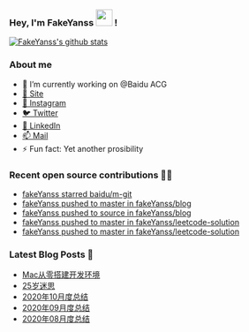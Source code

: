 ### Hey, I'm FakeYanss <img src="https://media.giphy.com/media/hvRJCLFzcasrR4ia7z/giphy.gif" width="30px"> !

[![FakeYanss's github stats](https://github-readme-stats.vercel.app/api?username=fakeyanss)](https://github.com/fakeyanss)

### About me
- 🔭 I’m currently working on @Baidu ACG
- [🦓 Site](https://foreti.me)
- [📸 Instagram](https://www.instagram.com/fakeyanss/)
- [🐦 Twitter](https://twitter.com/fakeYanss)
- [💼 LinkedIn](https://www.linkedin.com/in/foretime) 
- [📫 Mail](mailto:yanshisangc@gmail.com)
- ⚡ Fun fact: Yet another prosibility

### Recent open source contributions 👨‍💻

<!-- GITHUB:START -->
- [fakeYanss starred baidu/m-git](https://github.com/baidu/m-git)
- [fakeYanss pushed to master in fakeYanss/blog](https://github.com/fakeYanss/blog/compare/b145a4be89...dfaa55332c)
- [fakeYanss pushed to source in fakeYanss/blog](https://github.com/fakeYanss/blog/compare/2553080074...5b6182e1a5)
- [fakeYanss pushed to master in fakeYanss/leetcode-solution](https://github.com/fakeYanss/leetcode-solution/compare/534de5402d...c34fdcd89e)
- [fakeYanss pushed to master in fakeYanss/leetcode-solution](https://github.com/fakeYanss/leetcode-solution/compare/2fb2a8790f...534de5402d)
<!-- GITHUB:END -->

### Latest Blog Posts 📕
<!-- BLOG:START -->
- [Mac从零搭建开发环境](https://foreti.me/blog/2021/03/14/setup-env-on-mac/)
- [25岁迷思](https://foreti.me/blog/2021/01/09/thinking-at-25-years-old/)
- [2020年10月度总结](https://foreti.me/blog/2020/10/28/2020-10-review/)
- [2020年09月度总结](https://foreti.me/blog/2020/10/28/2020-09-review/)
- [2020年08月度总结](https://foreti.me/blog/2020/09/05/2020-08-review/)
<!-- BLOG:END -->
